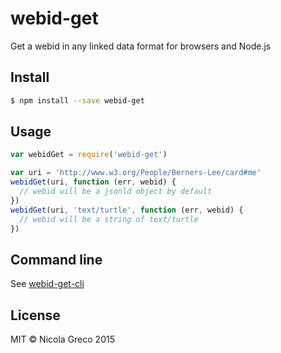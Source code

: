 # webid-get

Get a webid in any linked data format for browsers and Node.js

## Install

```bash
$ npm install --save webid-get
```

## Usage

```javascript
var webidGet = require('webid-get')

var uri = 'http://www.w3.org/People/Berners-Lee/card#me'
webidGet(uri, function (err, webid) {
  // webid will be a jsonld object by default
})
webidGet(uri, 'text/turtle', function (err, webid) {
  // webid will be a string of text/turtle
})
```

## Command line

See [webid-get-cli](https://npm.im/webid-get-cli)

## License

MIT &copy; Nicola Greco 2015
